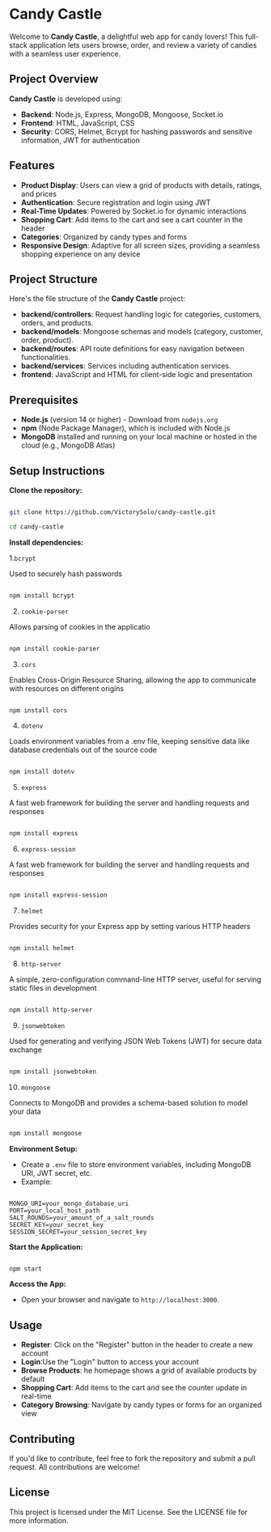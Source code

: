 # Candy Castle

Welcome to **Candy Castle**, a delightful web app for candy lovers! This full-stack application lets users browse, order, and review a variety of candies with a seamless user experience.


## Project Overview

**Candy Castle** is developed using:

- **Backend**: Node.js, Express, MongoDB, Mongoose, Socket.io
- **Frontend**: HTML, JavaScript, CSS
- **Security**: CORS, Helmet, Bcrypt for hashing passwords and sensitive information, JWT for authentication

## Features

- **Product Display**: Users can view a grid of products with details, ratings, and prices
- **Authentication**: Secure registration and login using JWT
- **Real-Time Updates**: Powered by Socket.io for dynamic interactions
- **Shopping Cart**: Add items to the cart and see a cart counter in the header
- **Categories**: Organized by candy types and forms
- **Responsive Design**: Adaptive for all screen sizes, providing a seamless shopping experience on any device

## Project Structure

Here's the file structure of the **Candy Castle** project:

- **backend/controllers**: Request handling logic for categories, customers, orders, and products.
- **backend/models**: Mongoose schemas and models (category, customer, order, product).
- **backend/routes**: API route definitions for easy navigation between functionalities.
- **backend/services**: Services including authentication services.
- **frontend**: JavaScript and HTML for client-side logic and presentation

## Prerequisites

- **Node.js** (version 14 or higher) - Download from `nodejs.org`
- **npm** (Node Package Manager), which is included with Node.js
- **MongoDB** installed and running on your local machine or hosted in the cloud (e.g., MongoDB Atlas)

## Setup Instructions

**Clone the repository:**
```bash

git clone https://github.com/VictorySolo/candy-castle.git

cd candy-castle

```
**Install dependencies:**

1.```bcrypt```

Used to securely hash passwords
```bash

npm install bcrypt

```
2. ```cookie-parser```

Allows parsing of cookies in the applicatio
```bash

npm install cookie-parser

```
3. ```cors```

Enables Cross-Origin Resource Sharing, allowing the app to communicate with resources on different origins
```bash

npm install cors

```
4. ```dotenv```

Loads environment variables from a .env file, keeping sensitive data like database credentials out of the source code
```bash

npm install dotenv

```
5. ```express```

A fast web framework for building the server and handling requests and responses
```bash

npm install express

```
6. ```express-session```

A fast web framework for building the server and handling requests and responses
```bash

npm install express-session

```
7. ```helmet```

Provides security for your Express app by setting various HTTP headers
```bash

npm install helmet

```
8. ```http-server```

A simple, zero-configuration command-line HTTP server, useful for serving static files in development
```bash

npm install http-server

```
9. ```jsonwebtoken```

Used for generating and verifying JSON Web Tokens (JWT) for secure data exchange
```bash

npm install jsonwebtoken

```
10. ```mongoose```

Connects to MongoDB and provides a schema-based solution to model your data
```bash

npm install mongoose

```
**Environment Setup:**
- Create a ```.env``` file to store environment variables, including MongoDB URI, JWT secret, etc.
- Example:
```plaintext

MONGO_URI=your_mongo_database_uri
PORT=your_local_host_path
SALT_ROUNDS=your_amount_of_a_salt_rounds
SECRET_KEY=your_secret_key 
SESSION_SECRET=your_session_secret_key
```
**Start the Application:**
```bash

npm start
```
**Access the App:**

- Open your browser and navigate to ```http://localhost:3000```.

## Usage

- **Register**: Click on the "Register" button in the header to create a new account
- **Login**:Use the "Login" button to access your account
- **Browse Products**: he homepage shows a grid of available products by default
- **Shopping Cart**: Add items to the cart and see the counter update in real-time
- **Category Browsing**: Navigate by candy types or forms for an organized view

## Contributing

If you'd like to contribute, feel free to fork the repository and submit a pull request. All contributions are welcome!

## License

This project is licensed under the MIT License. See the LICENSE file for more information.

